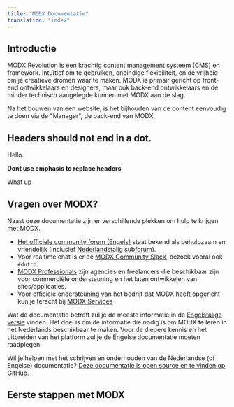 ```yaml
---
title: "MODX Documentatie"
translation: "index"
---
```


## Introductie

MODX Revolution is een krachtig content management systeem (CMS) en framework. Intuïtief om te gebruiken, oneindige flexibiliteit, en de vrijheid om je creatieve dromen waar te maken. MODX is primair gericht op front-end ontwikkelaars en designers, maar ook back-end ontwikkelaars en de minder technisch aangelegde kunnen met MODX aan de slag. 

Na het bouwen van een website, is het bijhouden van de content eenvoudig te doen via de "Manager", de back-end van MODX.

## Headers should not end in a dot.

Hello.

**Dont use emphasis to replace headers**

What up

## Vragen over MODX?

Naast deze documentatie zijn er verschillende plekken om hulp te krijgen met MODX. 

- [Het officiele community forum (Engels)](https://forums.modx.com) staat bekend als behulpzaam en vriendelijk (inclusief [Nederlandstalig subforum](https://forums.modx.com/board/108/dutch)).
- Voor realtime chat is er de [MODX Community Slack](https://modx.org), bezoek vooral ook `#dutch`
- [MODX Professionals](https://modx.com/professionals) zijn agencies en freelancers die beschikbaar zijn voor commerciële ondersteuning en het laten ontwikkelen van sites/applicaties. 
- Voor officiele ondersteuning van het bedrijf dat MODX heeft opgericht kun je terecht bij [MODX Services](https://modx.com/services/)

Wat de documentatie betreft zul je de meeste informatie in de [Engelstalige versie](/current/en/index) vinden. Het doel is om de informatie die nodig is om MODX te leren in het Nederlands beschikbaar te maken. Voor de diepere kennis en het uitbreiden van het platform zul je de Engelse documentatie moeten raadplegen. 

Wil je helpen met het schrijven en onderhouden van de Nederlandse (of Engelse) documentatie? [Deze documentatie is open source en te vinden op GitHub](https://github.com/modxorg/Docs).

## Eerste stappen met MODX
